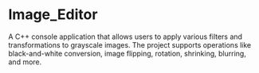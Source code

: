 # Image_Editor
A C++ console application that allows users to apply various filters and transformations to grayscale images. The project supports operations like black-and-white conversion, image flipping, rotation, shrinking, blurring, and more.

